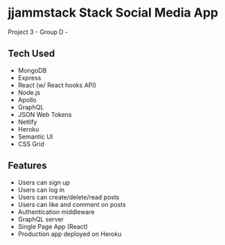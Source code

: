 # jjammstack Stack Social Media App
Project 3 - Group D - 

## Tech Used

* MongoDB
* Express
* React (w/ React hooks API)
* Node.js
* Apollo
* GraphQL
* JSON Web Tokens
* Netlify
* Heroku
* Semantic UI
* CSS Grid

## Features

* Users can sign up
* Users can log in
* Users can create/delete/read posts
* Users can like and comment on posts
* Authentication middleware
* GraphQL server
* Single Page App (React)
* Production app deployed on Heroku